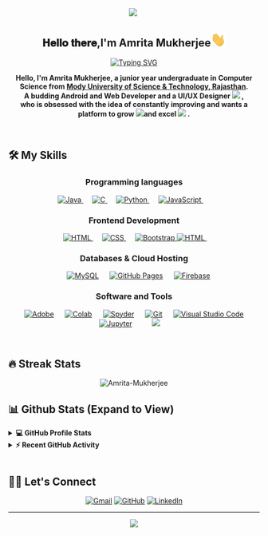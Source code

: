 <!--anime-->
<div align="center">
<img src="https://media0.giphy.com/media/WpxXsU5ASjFo4/giphy.gif" width="300px">&nbsp;
</div>

<!--Hello message-->
<div align="center">
<h2> 𝐇𝐞𝐥𝐥𝐨 𝐭𝐡𝐞𝐫𝐞,I'm Amrita Mukherjee<img src="https://github.com/ABSphreak/ABSphreak/blob/master/gifs/Hi.gif" width="30px"></h2> 
</div>

<!--typing svg-->
<div align="center">

[![Typing SVG](https://readme-typing-svg.herokuapp.com?font=Handlee&color=F7095B&size=30&center=true&vCenter=true&multiline=true&width=425&height=100&lines=I+am+an+Android+%2B+Web+Developer;I+am+also+a+Designer)](https://git.io/typing-svg)

</div>


<!--personal bio-->
<p align="center">
  <b>
Hello, I'm Amrita Mukherjee, a <b>junior year</b> undergraduate in Computer Science from <a href="https://www.modyuniversity.ac.in/"><b>Mody University of Science & Technology</b>, Rajasthan</a>. <br>
    A budding <b>Android and Web Developer</b> and a <b>UI/UX Designer</b>&nbsp;<img src="https://github.com/TheDudeThatCode/TheDudeThatCode/blob/master/Assets/Designer.gif" width="36px">&nbsp,<br>who is <b>obsessed</b>
    with the idea of constantly<b> improving </b>and wants a <b>platform</b> to 
    <b>grow</b> <img src="https://github.com/TheDudeThatCode/TheDudeThatCode/blob/master/Assets/Rocket.gif" width="18px">and 
    <b>excel</b> <img src="https://github.com/TheDudeThatCode/TheDudeThatCode/blob/master/Assets/Medal.gif" width="20px">&nbsp.
  </b>
  <br>
  <!---<img src="https://media.giphy.com/media/VgCDAzcKvsR6OM0uWg/giphy.gif" width="50" /> <b><i>!!!</i></b> <img src="https://media.giphy.com/media/7j2hfyeVcDtf2/giphy.gif" width="50" />-->
</p>

<br>
<!--skills-->

<h2 align="left"> 🛠️ My Skills</h2>

<h3 align="center">Programming languages</h3>

<p align="center"> 
<a href="https://www.java.com" target="_blank"> 
    <img alt="Java" src="https://img.shields.io/badge/Java-%23007396.svg?logo=java&logoColor=white">
  </a>
   &emsp; 
  <a href="https://www.cprogramming.com/" target="_blank"> 
    <img alt="C" src="https://img.shields.io/badge/C%20-%232370ED.svg?logo=c&logoColor=white">
  </a> 
  &emsp;
    <a href="https://www.python.org" target="_blank">
    <img alt="Python" src="https://img.shields.io/badge/Python%20-%2314354C.svg?logo=python&logoColor=white">
  </a>
  &emsp;
  <a href="https://developer.mozilla.org/en-US/docs/Web/JavaScript" target="_blank"> 
     <img alt="JavaScript" src="https://img.shields.io/badge/JavaScript%20-%23F7DF1E.svg?logo=javascript&logoColor=black">
   </a>
  &emsp;
  <!-- <a href="https://www.php.net/">
    <img alt="PHP" src="https://img.shields.io/badge/PHP-%23777BB4.svg?logo=php&logoColor=white"/>
  </a> -->
</p>

<h3 align="center">Frontend Development</h3>
<p align="center"> 
  &emsp; 
  <a href="https://www.w3.org/html/" target="_blank"> 
   <img alt="HTML" src="https://img.shields.io/badge/HTML5%20-%23E34F26.svg?logo=html5&logoColor=white">
  </a>   
  &emsp;
  <a href="https://www.w3schools.com/css/" target="_blank">
    <img alt="CSS" src="https://img.shields.io/badge/CSS%20-%231572B6.svg?logo=css3&logoColor=white">
  </a> 
   &emsp;
  <a href="https://getbootstrap.com" target="_blank"> 
    <img alt="Bootstrap" src="https://img.shields.io/badge/Bootstrap-%23563D7C.svg?style=flat&logo=bootstrap&logoColor=white"/>
  </a>
  <a href="https://www.w3.org/html/" target="_blank"> 
   <img alt="HTML" src="https://img.shields.io/badge/HTML5%20-%23E34F26.svg?logo=html5&logoColor=white">
  </a>   
  &emsp;
</p>

<h3 align="center">Databases & Cloud Hosting</h3>
<p align="center">
  &emsp;
    <a href="https://www.mysql.com/"><img alt="MySQL" src="https://img.shields.io/badge/MySQL-%2300f.svg?style=flat&llogo=mysql&logoColor=white"></a>
  &emsp;
   <!-- <a href="https://www.sqlite.org/"><img alt="SQLite" src ="https://img.shields.io/badge/sqlite-%2307405e.svg?style=flat&logo=sqlite&logoColor=white"/></a>
  &emsp;-->
    <a href="https://www.github.com"><img alt="GitHub Pages" src="https://img.shields.io/badge/GitHub%20Pages-%23327FC7.svg?style=flat&llogo=github&logoColor=white"></a>
  &emsp;
  <!--  <a href="https://www.heroku.com/"><img alt="Heroku" src="https://img.shields.io/badge/Heroku%20-%23430098.svg?logo=heroku&logoColor=white"></a>  
  &emsp;-->
    <a href="https://firebase.google.com/"><img alt="Firebase" src ="https://img.shields.io/badge/Firebase-%23316192.svg?logo=firebase&logoColor=white"></a>
 </p>
  
<!-- <h3 align="center">Designing</h3>
<p align="center">
  &emsp;
  	
  
   <a href="https://www.adobe.com/in/products/illustrator.html" target="_blank"> 
    <img alt="Adobe Illustrator" src="https://img.shields.io/badge/Adobe Illustrator-%23FF9A00.svg?style=flat&logo=adobeillustrator&logoColor=white"/>
  </a> 
  &emsp;
  <a href="https://www.adobe.com/in/products/indesign.html" target="_blank"> 
    <img alt="Adobe Indesign" src="https://img.shields.io/badge/Adobe Indesign-%e749a0.svg?style=flat&logo=adobeindesign&logoColor=white"/> 
  </a> 
    &emsp;
  <a href="https://www.adobe.com/in/products/photoshop-lightroom.html" target="_blank"> 
    <img alt="Adobe Lightroom" src="https://img.shields.io/badge/Adobe Lightroom-%2300f.svg?style=flat&logo=adobelightroom&logoColor=white"/>
  </a>
   &emsp;
  <a href="https://www.adobe.com/in/products/premiere.html" target="_blank"> 
   <img alt="Adobe Premiere Pro" src="https://img.shields.io/badge/Adobe Premiere Pro-%2300f.svg?style=flat&logo=adobepremierepro&logoColor=white"/>
  </a>
    &emsp;
  <a href="#">
  	<img alt="Canva" src="https://img.shields.io/badge/Canva-%2300C4CC.svg?style=flat&logo=Canva&logoColor=white"/>
  </a>
 </p> -->

<h3 align="center">Software and Tools</h3>
 
<p align="center">
  &emsp;
    <a href="#"><img alt="Adobe" src="https://img.shields.io/badge/Adobe%20-%23FF0000.svg?logo=adobe&logoColor=white"></a>
  &emsp;
    <a href="#"><img alt="Colab" src="https://img.shields.io/badge/Colab-000000.svg?logo=google-colab&logoColor=white"></a>
  &emsp;
    <a href="#"><img alt="Spyder" src="https://raw.githubusercontent.com/spyder-ide/spyder/master/branding/logo/spyder_readme_banner.png" height="20"></a>
  &emsp;
    <a href="#"><img alt="Git" src="https://img.shields.io/badge/Git%20-%23F05033.svg?logo=git&logoColor=white"></a>
  &emsp;
    <!-- <a href="#"><img alt="Linux" src="https://img.shields.io/badge/Linux-FCC624?style=flat&logo=linux&logoColor=black"></a> -->
  <a href="#"><img alt="Visual Studio Code" src="https://img.shields.io/badge/Visual%20Studio%20Code-000000.svg?logo=visual-studio-code&logoColor=007ACC"></a>
  &emsp;
    <a href="#"><img alt="Jupyter" src="https://img.shields.io/badge/Jupyter%20-%23F37626.svg?logo=Jupyter&logoColor=white"></a>
  &emsp;
    <!-- <a href="#"><img alt="Stack Overflow" src="https://img.shields.io/badge/-Stack%20Overflow-FE7A16?logo=stack-overflow&logoColor=white"></a> -->
  &emsp;
  <a href="#"><img src="https://img.shields.io/badge/anaconda-42B029.svg?logo=anaconda&logoColor=white"/></a>
  &emsp;
  </p>

<br/>


## 🔥 Streak Stats
<p align="center"><img src="https://github-readme-streak-stats.herokuapp.com/?user=Amrita-Mukherjee&theme=algolia" alt="Amrita-Mukherjee"  /></p>


<!--github stats-->
## 📊 Github Stats (Expand to View) 


<details> 
  <summary><b>💻 GitHub Profile Stats</b></summary>
  <br/>
  <p align="center">
    <img height= "200" src="https://github-readme-stats.vercel.app/api?username=Amrita-Mukherjee&theme=tokyonight&show_icons=true&include_all_commits=true" alt="Amrita's Github Stats"/>
<br/>
  &nbsp;
	  <img height= "150" src="https://github-readme-stats.vercel.app/api/top-langs/?username=Amrita-Mukherjee&theme=tokyonight&layout=compact" />
  <br/>
  <b>Note:</b> Top languages is only a metric of the languages my public code consists of and doesn't reflect experience or skill level.
  </p>
</details>


<details>
  <summary><b>⚡ Recent GitHub Activity</b></summary>
  <br/>
   <a href="https://github.com/Amrita-Mukherjee"><img alt="Amrita's Activity Graph" src="https://activity-graph.herokuapp.com/graph?username=Amrita-Mukherjee&custom_title=Amrita%20Mukherjee's%20Contribution%20Graph&theme=react-dark" /></a>
  <br/>

</details>

<br/>

<!--social media handles-->
## 🙋‍♀️ Let's Connect
<p align="center">
  <!--<a href="https://candida-noronha.web.app/"><img src="https://img.icons8.com/bubbles/50/000000/web.png" alt="Website"/></a>-->
	<a href="mailto:amritamukherjee1411@gmail.com"><img src="https://img.icons8.com/bubbles/50/000000/gmail.png" alt="Gmail"/></a>
	<a href="https://github.com/Amrita-Mukherjee"><img src="https://img.icons8.com/bubbles/50/000000/github.png" alt="GitHub"/></a>
	<a href="https://linkedin.com/in/Amrita-Mukherjee-am1411"><img src="https://img.icons8.com/bubbles/50/000000/linkedin.png" alt="LinkedIn"/></a>
	<!--<a href="https://www.facebook.com/candida.noronha.77"><img src="https://img.icons8.com/bubbles/50/000000/facebook-new.png" alt="Facebook"/></a>-->
	<!--<a href="https://instagram.com/candyyyy__18"><img src="https://img.icons8.com/bubbles/50/000000/instagram.png" alt="Instagram"/></a>-->
	<!--<a href="https://www.youtube.com/channel/UC7V1Gm8V0kRLp_EHB8aDj2A"><img src="https://img.icons8.com/bubbles/50/000000/youtube.png" alt="Youtube"/></a>-->
	
</p>

<hr/>

<!--profile counter-->
<div align="center">
<img src="https://profile-counter.glitch.me/Amrita-Mukherjee/count.svg">
</div>
